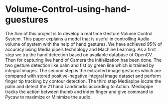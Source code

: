 # Volume-Control-using-hand-guestures
 The Aim of this project is to develop a real time Gesture Volume Control System. This paper explains a model that is useful in controlling Audio volume of system with the help of hand gestures. We have achieved 95% of accuracy using Media pipe’s technology and Machine Learning.
As a first step we try the hand detection based on available database of OpenCV. Then for capturing live hand of Camera the initialization has been done. The two gesture detection like palm and fist by green line which is trained by integral images.
The second step is the extracted image gestures which are compared with stored positive-negative integral image dataset and perform finger tip tracking by contour detection. 
The third step Mediapipe locate the palm and detect the 21 hand Landmarks according to Action. Mediapipe tracks the action between thumb and index finger and give command to Pycaw to maximize or Minimize the audio.
